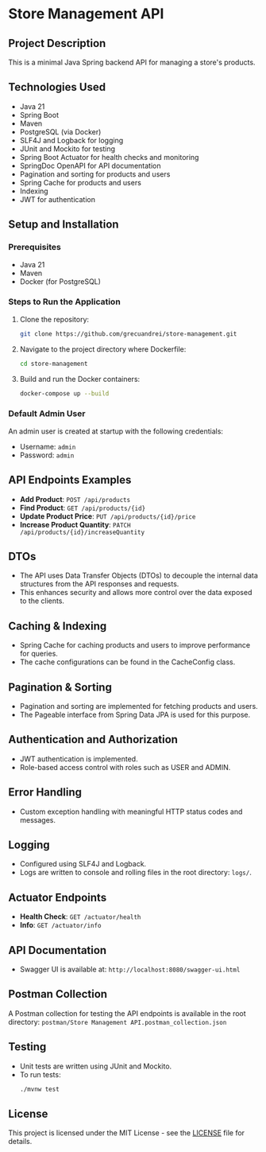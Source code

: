 # Store Management API

## Project Description
This is a minimal Java Spring backend API for managing a store's products.

## Technologies Used
- Java 21
- Spring Boot
- Maven
- PostgreSQL (via Docker)
- SLF4J and Logback for logging
- JUnit and Mockito for testing
- Spring Boot Actuator for health checks and monitoring
- SpringDoc OpenAPI for API documentation
- Pagination and sorting for products and users
- Spring Cache for products and users
- Indexing
- JWT for authentication

## Setup and Installation

### Prerequisites
- Java 21
- Maven
- Docker (for PostgreSQL)

### Steps to Run the Application
1. Clone the repository:
    ```bash
    git clone https://github.com/grecuandrei/store-management.git
    ```
2. Navigate to the project directory where Dockerfile:
    ```bash
    cd store-management
    ```
3. Build and run the Docker containers:
    ```bash
    docker-compose up --build
    ```

### Default Admin User
An admin user is created at startup with the following credentials:
- Username: `admin`
- Password: `admin`

## API Endpoints Examples
- **Add Product**: `POST /api/products`
- **Find Product**: `GET /api/products/{id}`
- **Update Product Price**: `PUT /api/products/{id}/price`
- **Increase Product Quantity**: `PATCH /api/products/{id}/increaseQuantity`

## DTOs
- The API uses Data Transfer Objects (DTOs) to decouple the internal data structures from the API responses and requests.
- This enhances security and allows more control over the data exposed to the clients.

## Caching & Indexing
- Spring Cache for caching products and users to improve performance for queries.
- The cache configurations can be found in the CacheConfig class.

## Pagination & Sorting
- Pagination and sorting are implemented for fetching products and users.
- The Pageable interface from Spring Data JPA is used for this purpose.

## Authentication and Authorization
- JWT authentication is implemented.
- Role-based access control with roles such as USER and ADMIN.

## Error Handling
- Custom exception handling with meaningful HTTP status codes and messages.

## Logging
- Configured using SLF4J and Logback.
- Logs are written to console and rolling files in the root directory: `logs/`.

## Actuator Endpoints
- **Health Check**: `GET /actuator/health`
- **Info**: `GET /actuator/info`

## API Documentation
- Swagger UI is available at: `http://localhost:8080/swagger-ui.html`

## Postman Collection
A Postman collection for testing the API endpoints is available in the root directory: `postman/Store Management API.postman_collection.json`

## Testing
- Unit tests are written using JUnit and Mockito.
- To run tests:
    ```bash
    ./mvnw test
    ```

## License
This project is licensed under the MIT License - see the [LICENSE](LICENSE) file for details.
